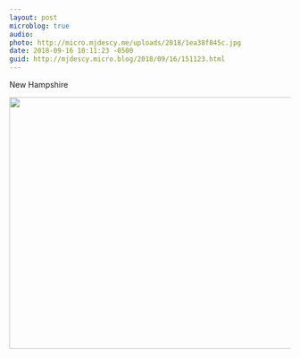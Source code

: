```yaml
---
layout: post
microblog: true
audio: 
photo: http://micro.mjdescy.me/uploads/2018/1ea38f845c.jpg
date: 2018-09-16 10:11:23 -0500
guid: http://mjdescy.micro.blog/2018/09/16/151123.html
---
```

New Hampshire

<img src="http://micro.mjdescy.me/uploads/2018/1ea38f845c.jpg" width="600" height="450" />
